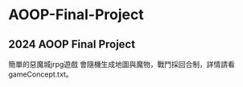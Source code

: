 # AOOP-Final-Project
2024 AOOP Final Project
---
簡單的惡魔城jrpg遊戲
會隨機生成地圖與魔物，戰鬥採回合制，詳情請看gameConcept.txt。
  
